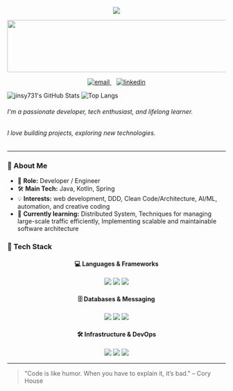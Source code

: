 <p align="center">
  <img src="https://readme-typing-svg.herokuapp.com?font=Fira+Code&size=24&duration=3000&pause=1000&color=F7F7F7&center=true&vCenter=true&width=600&lines=Hi+there!+👋" />
</p>


<a href="https://www.gitanimals.org/en_US?utm_medium=image&utm_source=jinsy731&utm_content=line">
  <img
    src="https://render.gitanimals.org/lines/jinsy731?pet-id=715166717424559351"
    width="800"
    height="120"
  />
</a>
  

<p align="center">
  <a href="mailto:jinsy731@gmail.com">
    <img src="https://img.icons8.com/ios-filled/30/ffffff/gmail.png" alt="email" />
  </a>
  &nbsp;&nbsp;
  <a href="https://www.linkedin.com/in/seungyeon-jin-443496241/">
    <img src="https://img.icons8.com/ios-filled/30/ffffff/linkedin.png" alt="linkedin" />
  </a>
</p>


![jinsy731's GitHub Stats](https://github-readme-stats.vercel.app/api?username=jinsy731&show_icons=true&theme=radical)
![Top Langs](https://github-readme-stats.vercel.app/api/top-langs/?username=jinsy731&layout=compact&theme=radical)

###### I'm a passionate developer, tech enthusiast, and lifelong learner. 
###### I love building projects, exploring new technologies.

---

### 🚀 About Me

- 💼 **Role:** Developer / Engineer
- 🛠️ **Main Tech:** Java, Kotlin, Spring
- 💡 **Interests:** web development, DDD, Clean Code/Architecture, AI/ML, automation, and creative coding
- 🎯 **Currently learning:** Distributed System, Techniques for managing large-scale traffic efficiently, Implementing scalable and maintainable software architecture



### 🧰 Tech Stack

<div align="center">

#### 💻 Languages & Frameworks  
<img src="https://img.shields.io/badge/Java-007396?style=for-the-badge&logo=java&logoColor=white"/>
<img src="https://img.shields.io/badge/Kotlin-7F52FF?style=for-the-badge&logo=kotlin&logoColor=white"/>
<img src="https://img.shields.io/badge/Spring_Boot-6DB33F?style=for-the-badge&logo=spring-boot&logoColor=white"/>

#### 🗄️ Databases & Messaging  
<img src="https://img.shields.io/badge/MySQL-4479A1?style=for-the-badge&logo=mysql&logoColor=white"/>
<img src="https://img.shields.io/badge/Redis-DC382D?style=for-the-badge&logo=redis&logoColor=white"/>
<img src="https://img.shields.io/badge/Kafka-231F20?style=for-the-badge&logo=apache-kafka&logoColor=white"/>

#### 🛠️ Infrastructure & DevOps  
<img src="https://img.shields.io/badge/Docker-2496ED?style=for-the-badge&logo=docker&logoColor=white"/>
<img src="https://img.shields.io/badge/Kubernetes-326CE5?style=for-the-badge&logo=kubernetes&logoColor=white"/>
<img src="https://img.shields.io/badge/AWS-232F3E?style=for-the-badge&logo=amazon-aws&logoColor=white"/>

</div>

---

> "Code is like humor. When you have to explain it, it’s bad." – Cory House
